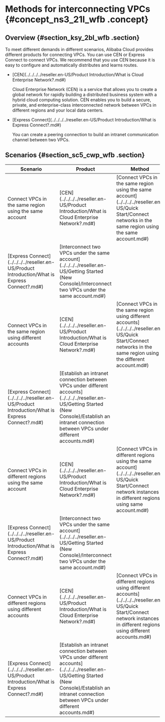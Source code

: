 # Methods for interconnecting VPCs {#concept_ns3_21l_wfb .concept}

## Overview {#section_ksy_2bl_wfb .section}

To meet different demands in different scenarios, Alibaba Cloud provides different products for connecting VPCs. You can use CEN or Express Connect to connect VPCs. We recommend that you use CEN because it is easy to configure and automatically distributes and learns routes.

-   [CEN](../../../../reseller.en-US/Product Introduction/What is Cloud Enterprise Network?.md#)

    Cloud Enterprise Network \(CEN\) is a service that allows you to create a global network for rapidly building a distributed business system with a hybrid cloud computing solution. CEN enables you to build a secure, private, and enterprise-class interconnected network between VPCs in different regions and your local data centers.

-   [Express Connect](../../../../reseller.en-US/Product Introduction/What is Express Connect?.md#)

    You can create a peering connection to build an intranet communication channel between two VPCs.


## Scenarios {#section_sc5_cwp_wfb .section}

|Scenario|Product|Method|
|--------|-------|------|
|Connect VPCs in the same region using the same account|[CEN](../../../../reseller.en-US/Product Introduction/What is Cloud Enterprise Network?.md#)|[Connect VPCs in the same region using the same account](../../../../reseller.en-US/Quick Start/Connect networks in the same region using the same account.md#)|
|[Express Connect](../../../../reseller.en-US/Product Introduction/What is Express Connect?.md#)|[Interconnect two VPCs under the same account](../../../../reseller.en-US/Getting Started (New Console)/Interconnect two VPCs under the same account.md#)|
|Connect VPCs in the same region using different accounts|[CEN](../../../../reseller.en-US/Product Introduction/What is Cloud Enterprise Network?.md#)|[Connect VPCs in the same region using different accounts](../../../../reseller.en-US/Quick Start/Connect networks in the same region using the different account.md#)|
|[Express Connect](../../../../reseller.en-US/Product Introduction/What is Express Connect?.md#)|[Establish an intranet connection between VPCs under different accounts](../../../../reseller.en-US/Getting Started (New Console)/Establish an intranet connection between VPCs under different accounts.md#)|
|Connect VPCs in different regions using the same account|[CEN](../../../../reseller.en-US/Product Introduction/What is Cloud Enterprise Network?.md#)|[Connect VPCs in different regions using the same account](../../../../reseller.en-US/Quick Start/Connect network instances in different regions using same account.md#)|
|[Express Connect](../../../../reseller.en-US/Product Introduction/What is Express Connect?.md#)|[Interconnect two VPCs under the same account](../../../../reseller.en-US/Getting Started (New Console)/Interconnect two VPCs under the same account.md#)|
|Connect VPCs in different regions using different accounts|[CEN](../../../../reseller.en-US/Product Introduction/What is Cloud Enterprise Network?.md#)|[Connect VPCs in different regions using different accounts](../../../../reseller.en-US/Quick Start/Connect network instances in different regions using different accounts.md#)|
|[Express Connect](../../../../reseller.en-US/Product Introduction/What is Express Connect?.md#)|[Establish an intranet connection between VPCs under different accounts](../../../../reseller.en-US/Getting Started (New Console)/Establish an intranet connection between VPCs under different accounts.md#)|

